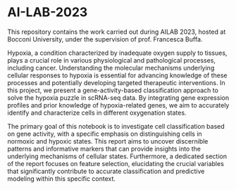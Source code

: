 # AI-LAB-2023
This repository contains the work carried out during AILAB 2023, hosted at Bocconi University, under the supervision of prof. Francesca Buffa.

Hypoxia, a condition characterized by inadequate oxygen supply to tissues, plays a crucial role in various physiological and pathological processes, including cancer. Understanding the molecular mechanisms underlying cellular responses to hypoxia is essential for advancing knowledge of these processes and potentially developing targeted therapeutic interventions. In this project, we present a gene-activity-based classification approach to solve the hypoxia puzzle in scRNA-seq data. By integrating gene expression profiles and prior knowledge of hypoxia-related genes, we aim to accurately identify and characterize cells in different oxygenation states.

The primary goal of this notebook is to investigate cell classification based on gene activity, with a specific emphasis on distinguishing cells in normoxic and hypoxic states. This report aims to uncover discernible patterns and informative markers that can provide insights into the underlying mechanisms of cellular states. Furthermore, a dedicated section of the report focuses on feature selection, elucidating the crucial variables that significantly contribute to accurate classification and predictive modeling within this specific context.
